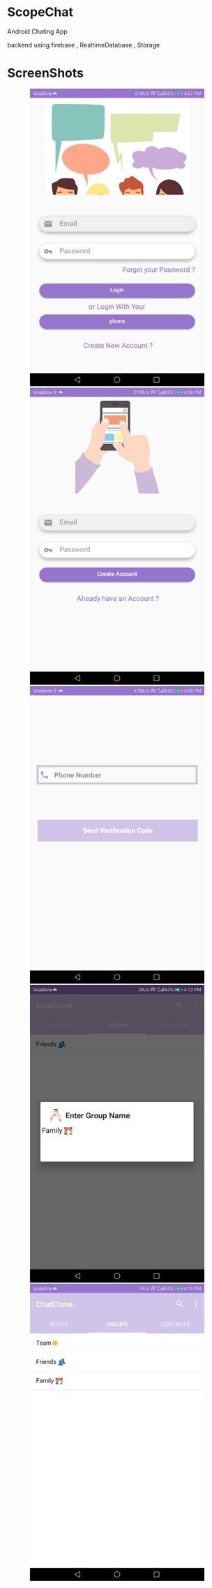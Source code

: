 # ScopeChat



Android Chating App

backend using firebase , RealtimeDatabase , Storage 


# ScreenShots


<div align="center">
    <img src="WhatsApp Image 2019-09-21 at 4.20.29 PM.jpeg" width="400px"</img> 
</div>

<div align="center">
    <img src="WhatsApp Image 2019-09-21 at 4.20.29 PM(1).jpeg" width="400px"</img> 
</div>

<div align="center">
    <img src="WhatsApp Image 2019-09-21 at 4.20.29 PM(2).jpeg" width="400px"</img> 
</div>



<div align="center">
    <img src="WhatsApp Image 2019-09-21 at 4.20.30 PM.jpeg" width="400px"</img> 
</div>

<div align="center">
    <img src="WhatsApp Image 2019-09-21 at 4.20.31 PM.jpeg" width="400px"</img> 
</div>
